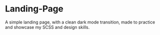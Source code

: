 # Landing-Page
A simple landing page, with a clean dark mode transition, made to practice and showcase my SCSS and design skills.
